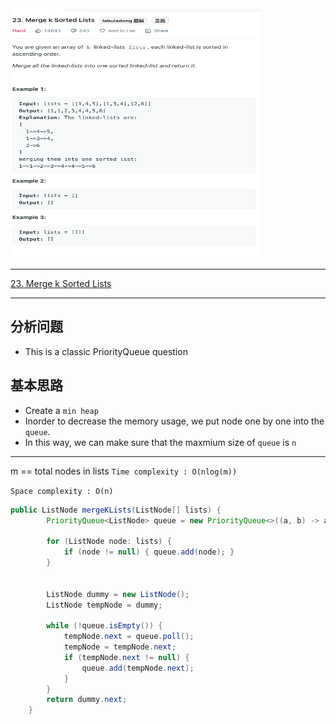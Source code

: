 <img src="2022-10-31-15-00-53.png" width="400" height="400"/>

___
[23. Merge k Sorted Lists](https://leetcode.com/problems/merge-k-sorted-lists/)
___

## 分析问题
* This is a classic PriorityQueue question

## 基本思路
* Create a `min heap`
* Inorder to decrease the memory usage, we put node one by one into the `queue`.
* In this way, we can make sure that the maxmium size of `queue` is `n`

___

m == total nodes in lists
`Time complexity : O(nlog(m))`

`Space complexity : O(n)`
```java
public ListNode mergeKLists(ListNode[] lists) {
        PriorityQueue<ListNode> queue = new PriorityQueue<>((a, b) -> a.val - b.val);
        
        for (ListNode node: lists) {
            if (node != null) { queue.add(node); }
        }
        
        
        ListNode dummy = new ListNode();
        ListNode tempNode = dummy;
        
        while (!queue.isEmpty()) {
            tempNode.next = queue.poll();
            tempNode = tempNode.next;
            if (tempNode.next != null) {
                queue.add(tempNode.next);
            }
        }
        return dummy.next;
    }
```